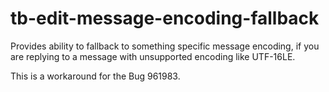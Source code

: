 # tb-edit-message-encoding-fallback
Provides ability to fallback to something specific message encoding, if you are replying to a message with unsupported encoding like UTF-16LE.

This is a workaround for the Bug 961983.
